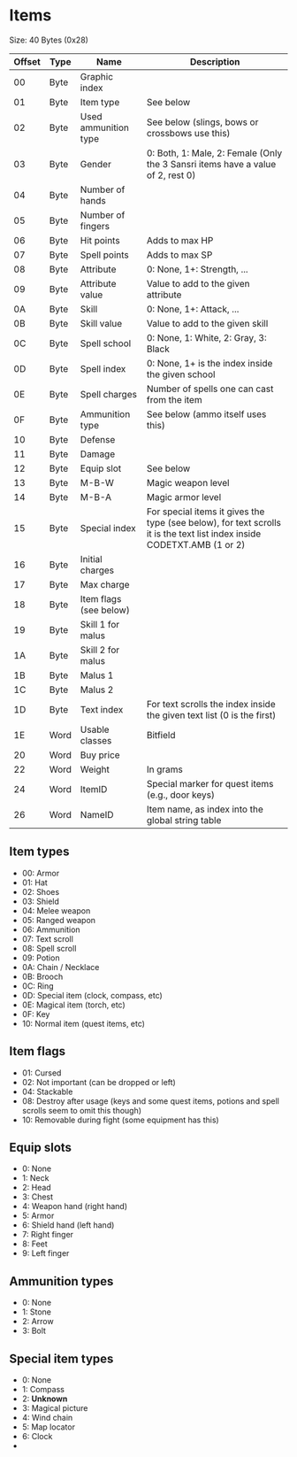 # Items


Size: 40 Bytes (0x28)

Offset | Type | Name | Description
--- | --- | --- | ---
00 | Byte | Graphic index |
01 | Byte | Item type | See below
02 | Byte | Used ammunition type | See below (slings, bows or crossbows use this)
03 | Byte | Gender | 0: Both, 1: Male, 2: Female (Only the 3 Sansri items have a value of 2, rest 0)
04 | Byte | Number of hands |
05 | Byte | Number of fingers |
06 | Byte | Hit points | Adds to max HP
07 | Byte | Spell points | Adds to max SP
08 | Byte | Attribute | 0: None, 1+: Strength, ...
09 | Byte | Attribute value | Value to add to the given attribute
0A | Byte | Skill | 0: None, 1+: Attack, ...
0B | Byte | Skill value | Value to add to the given skill
0C | Byte | Spell school | 0: None, 1: White, 2: Gray, 3: Black
0D | Byte | Spell index | 0: None, 1+ is the index inside the given school
0E | Byte | Spell charges | Number of spells one can cast from the item
0F | Byte | Ammunition type | See below (ammo itself uses this)
10 | Byte | Defense |
11 | Byte | Damage |
12 | Byte | Equip slot | See below
13 | Byte | M-B-W | Magic weapon level
14 | Byte | M-B-A | Magic armor level
15 | Byte | Special index | For special items it gives the type (see below), for text scrolls it is the text list index inside CODETXT.AMB (1 or 2)
16 | Byte | Initial charges |
17 | Byte | Max charge
18 | Byte | Item flags (see below)
19 | Byte | Skill 1 for malus |
1A | Byte | Skill 2 for malus |
1B | Byte | Malus 1
1C | Byte | Malus 2
1D | Byte | Text index | For text scrolls the index inside the given text list (0 is the first)
1E | Word | Usable classes | Bitfield
20 | Word | Buy price |
22 | Word | Weight | In grams
24 | Word | ItemID | Special marker for quest items (e.g., door keys)
26 | Word | NameID | Item name, as index into the global string table

## Item types

- 00: Armor
- 01: Hat
- 02: Shoes
- 03: Shield
- 04: Melee weapon
- 05: Ranged weapon
- 06: Ammunition
- 07: Text scroll
- 08: Spell scroll
- 09: Potion
- 0A: Chain / Necklace
- 0B: Brooch
- 0C: Ring
- 0D: Special item (clock, compass, etc)
- 0E: Magical item (torch, etc)
- 0F: Key
- 10: Normal item (quest items, etc)

## Item flags

- 01: Cursed
- 02: Not important (can be dropped or left)
- 04: Stackable
- 08: Destroy after usage (keys and some quest items, potions and spell scrolls seem to omit this though)
- 10: Removable during fight (some equipment has this)

## Equip slots

- 0: None
- 1: Neck
- 2: Head
- 3: Chest
- 4: Weapon hand (right hand)
- 5: Armor
- 6: Shield hand (left hand)
- 7: Right finger
- 8: Feet
- 9: Left finger

## Ammunition types

- 0: None
- 1: Stone
- 2: Arrow
- 3: Bolt

## Special item types

- 0: None
- 1: Compass
- 2: **Unknown**
- 3: Magical picture
- 4: Wind chain
- 5: Map locator
- 6: Clock
- 
